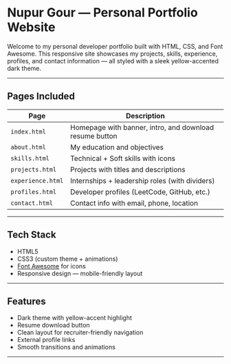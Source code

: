 #  Nupur Gour — Personal Portfolio Website

Welcome to my personal developer portfolio built with HTML, CSS, and Font Awesome. This responsive site showcases my projects, skills, experience, profiles, and contact information — all styled with a sleek yellow-accented dark theme.

---

##  Pages Included

| Page         | Description                                             |
|--------------|---------------------------------------------------------|
| `index.html` | Homepage with banner, intro, and download resume button |
| `about.html` | My education and objectives                             |
| `skills.html`| Technical + Soft skills with icons                      |
| `projects.html` | Projects with titles and descriptions                |
| `experience.html` | Internships + leadership roles (with dividers)     |
| `profiles.html` | Developer profiles (LeetCode, GitHub, etc.)          |
| `contact.html` | Contact info with email, phone, location              |

---

##  Tech Stack

- HTML5
- CSS3 (custom theme + animations)
- [Font Awesome](https://fontawesome.com/icons) for icons
- Responsive design — mobile-friendly layout

---

##  Features

-  Dark theme with yellow-accent highlight
-  Resume download button
-  Clean layout for recruiter-friendly navigation
-  External profile links
-  Smooth transitions and animations

---
